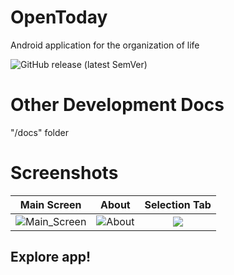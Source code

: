 # OpenToday
Android application for the organization of life

![GitHub release (latest SemVer)](https://img.shields.io/github/v/release/fazziclay/opentoday?style=plastic)

# Other Development Docs
"/docs" folder

# Screenshots
Main Screen |    About    | Selection Tab
:-------------------------:|:-------------------------:|:-------------------------:
![Main_Screen](https://user-images.githubusercontent.com/68351787/185098605-6bead6c2-21ce-44ea-97c7-9e67deef40ed.jpg) |  ![About](https://user-images.githubusercontent.com/68351787/185098572-6c71516b-c91f-4080-aacf-e2f8bbce6630.jpg) |  ![](https://user-images.githubusercontent.com/68351787/185098557-19d2ebc9-bb21-4f88-93e6-287dd08f175c.jpg)  |  ![](https://user-images.githubusercontent.com/68351787/185098567-ceec0258-bd42-4359-bab3-d6ed6d4b9723.jpg)
## Explore app!
